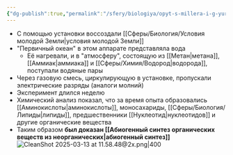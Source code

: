 ```yaml
---
{"dg-publish":true,"permalink":"/sfery/biologiya/opyt-s-millera-i-g-yuri/","tags":["Эволюция"]}
---
```


- С помощью установки воссоздали [[Сферы/Биология/Условия молодой Земли\|условия молодой Земли]] 
- "Первичный океан" в этом аппарате представляла вода 
	- Её нагревали, и в "атмосферу", состоящую из [[Метан\|метана]], [[Аммиак\|аммиака]] и [[Сферы/Химия/Водород\|водорода]], поступали водяные пары
- Через газовую смесь, циркулирующую в установке, пропускали электрические разряды (аналоги молний)
- Эксперимент длился неделю 
- Химический анализ показал, что за время опыта образовались [[Аминокислоты\|аминокислоты]], моносахариды, [[Сферы/Биология/Липиды\|липиды]], предшественники [[Нуклеотид\|нуклеотидов]] и другие органические вещества 
- Таким образом **был доказан [[Абиогенный синтез органических веществ из неорганических\|абиогенный синтез]]**
![CleanShot 2025-03-13 at 11.58.48@2x.png|400](/img/user/%D0%90%D1%80%D1%85%D0%B8%D0%B2/%D0%9A%D1%8D%D1%88/CleanShot%202025-03-13%20at%2011.58.48@2x.png)